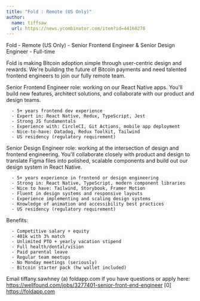 ```yaml
---
title: "Fold : Remote (US Only)"
author:
  name: tiffsaw
  url: https://news.ycombinator.com/item?id=44160278
---
```

Fold - Remote (US Only) - Senior Frontend Engineer &amp; Senior Design Engineer - Full-time

Fold is making Bitcoin adoption simple through user-centric design and rewards. We&#x27;re building the future of Bitcoin payments and need talented frontend engineers to join our fully remote team.

Senior Frontend Engineer role: working on our React Native apps. You&#x27;ll build new features, architect solutions, and collaborate with our product and design teams.

<pre><code>  - 5+ years frontend dev experience
  - Expert in: React Native, Redux, TypeScript, Jest
  - Strong JS fundamentals 
  - Experience with: CircleCI, Git Actions, mobile app deployment 
  - Nice-to-have: Datadog, Redux Toolkit, Tailwind
  - US residency (regulatory requirement)
</code></pre>
Senior Design Engineer role: working at the intersection of design and frontend engineering. You&#x27;ll collaborate closely with product and design to translate Figma files into polished, scalable components and build out our design system in React Native.

<pre><code>  - 5+ years experience in frontend or design engineering
  - Strong in: React Native, TypeScript, modern component libraries
  - Nice to have: Tailwind, Storybook, Framer Motion
  - Fluent in design systems and responsive layouts
  - Experience implementing and scaling design systems
  - Knowledge of animation and accessibility best practices
  - US residency (regulatory requirement)
</code></pre>
Benefits:

<pre><code>  - Competitive salary + equity
  - 401k with 3% match
  - Unlimited PTO + yearly vacation stipend
  - Full health&#x2F;dental&#x2F;vision
  - Paid parental leave
  - Regular team meetups
  - No Monday meetings (seriously)
  - Bitcoin starter pack (hw wallet included)</code></pre>
Email tiffany.sawhney (a) foldapp.com if you have questions or apply here: <a href="https:&#x2F;&#x2F;wellfound.com&#x2F;jobs&#x2F;3277401-senior-front-end-engineer" rel="nofollow">https:&#x2F;&#x2F;wellfound.com&#x2F;jobs&#x2F;3277401-senior-front-end-engineer</a>
[0] <a href="https:&#x2F;&#x2F;foldapp.com" rel="nofollow">https:&#x2F;&#x2F;foldapp.com</a>
<JobApplication />
